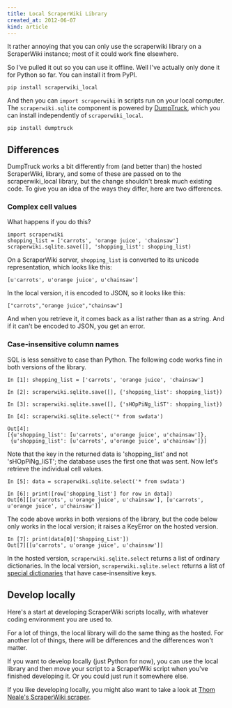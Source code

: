 ```yaml
---
title: Local ScraperWiki Library
created_at: 2012-06-07
kind: article
---
```


It rather annoying that you can only use the scraperwiki library
on a ScraperWiki instance; most of it could work fine elsewhere.

So I've pulled it out so you can use it offline. Well I've actually
only done it for Python so far. You can install it from PyPI.

    pip install scraperwiki_local

And then you can `import scraperwiki` in scripts run on your local
computer. The `scraperwiki.sqlite` component is powered by
[DumpTruck](http://dumptruck.io), which you can install independently
of `scraperwiki_local`.

    pip install dumptruck

## Differences

DumpTruck works a bit differently from (and better than) the hosted ScraperWiki,
library, and some of these are passed on to the scraperwiki_local library,
but the change shouldn't break much existing code. To give you an idea of the
ways they differ, here are two differences.

### Complex cell values

What happens if you do this?

    import scraperwiki
    shopping_list = ['carrots', 'orange juice', 'chainsaw']
    scraperwiki.sqlite.save([], 'shopping_list': shopping_list)

On a ScraperWiki server, `shopping_list` is converted to its unicode
representation, which looks like this:

    [u'carrots', u'orange juice', u'chainsaw']

In the local version, it is encoded to JSON, so it looks like this:

    ["carrots","orange juice","chainsaw"]

And when you retrieve it, it comes back as a list rather than as a string.
And if it can't be encoded to JSON, you get an error.

### Case-insensitive column names

SQL is less sensitive to case than Python. The following code works fine
in both versions of the library.

    In [1]: shopping_list = ['carrots', 'orange juice', 'chainsaw']

    In [2]: scraperwiki.sqlite.save([], {'shopping_list': shopping_list})

    In [3]: scraperwiki.sqlite.save([], {'sHOpPiNg_liST': shopping_list})

    In [4]: scraperwiki.sqlite.select('* from swdata')

    Out[4]: 
    [{u'shopping_list': [u'carrots', u'orange juice', u'chainsaw']},
     {u'shopping_list': [u'carrots', u'orange juice', u'chainsaw']}]

Note that the key in the returned data is 'shopping_list' and not
'sHOpPiNg_liST'; the database uses the first one that was sent.
Now let's retrieve the individual cell values.

    In [5]: data = scraperwiki.sqlite.select('* from swdata')

    In [6]: print([row['shopping_list'] for row in data])
    Out[6][[u'carrots', u'orange juice', u'chainsaw'], [u'carrots', u'orange juice', u'chainsaw']]

The code above works in both versions of the library, but the code below
only works in the local version; it raises a KeyError on the hosted version.

    In [7]: print(data[0]['Shopping_List'])
    Out[7][[u'carrots', u'orange juice', u'chainsaw']]

In the hosted version, `scraperwiki.sqlite.select` returns a list of ordinary
dictionaries. In the local version, `scraperwiki.sqlite.select` returns a list
of [special dictionaries](https://github.com/tlevine/dicti) that have
case-insensitive keys.

## Develop locally

Here's a start at developing ScraperWiki scripts locally, with whatever coding
environment you are used to.

For a lot of things, the local library will do the same thing as the hosted.
For another lot of things, there will be differences and the differences won't matter.

If you want to develop locally (just Python for now), you can use the local library
and then move your script to a ScraperWiki script when you've finished developing it.
Or you could just run it somewhere else.

If you like developing locally, you might also want to take a look at
[Thom Neale's ScraperWiki scraper](https://github.com/twneale/scraperwikiscraper).
